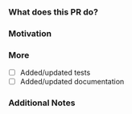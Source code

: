 <!--
PLEASE READ THIS MESSAGE.

Documentation fixes or enhancements:
- for Traefik v2: use branch v2.11
- for Traefik v3: use branch v3.3

Bug fixes:
- for Traefik v2: use branch v2.11
- for Traefik v3: use branch v3.3

Enhancements:
- for Traefik v2: we only accept bug fixes
- for Traefik v3: use branch master

HOW TO WRITE A GOOD PULL REQUEST? https://doc.traefik.io/traefik/contributing/submitting-pull-requests/

-->

### What does this PR do?

<!-- A brief description of the change being made with this pull request. -->


### Motivation

<!-- What inspired you to submit this pull request? -->


### More

- [ ] Added/updated tests
- [ ] Added/updated documentation

### Additional Notes

<!-- Anything else we should know when reviewing? -->
